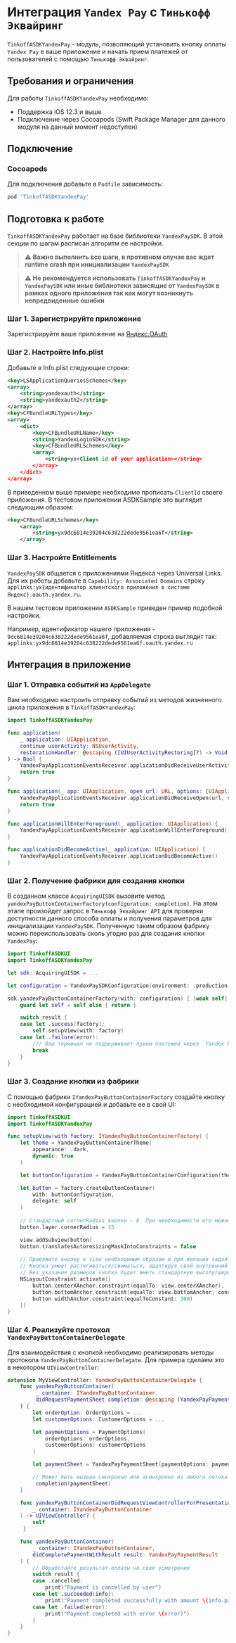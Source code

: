 # Интеграция `Yandex Pay` с `Тинькофф Эквайринг`

`TinkoffASDKYandexPay` - модуль, позволяющий установить кнопку оплаты `Yandex Pay` в ваше приложение и начать прием платежей от пользователей с помощью `Тинькофф Эквайринг`.

## Требования и ограничения

Для работы `TinkoffASDKYandexPay` необходимо:

- Поддержка iOS 12.3 и выше
- Подключение через Сocoapods (Swift Package Manager для данного модуля на данный момент недоступен)

## Подключение

### Cocoapods

Для подключения добавьте в `Podfile` зависимость:

```ruby
pod 'TinkoffASDKYandexPay'
```

## Подготовка к работе

`TinkoffASDKYandexPay` работает на базе библиотеки `YandexPaySDK`. В этой секции по шагам расписан алгоритм ее настройки.

> :warning: **Важно выполнить все шаги, в противном случае вас ждет runtime crash при инициализации `YandexPaySDK`**

> :warning: **Не рекомендуется использовать `TinkoffASDKYandexPay` и `YandexPaySDK` или иные библиотеки зависящие от `YandexPaySDK` в рамках одного приложения так как могут возникнуть непредвиденные ошибки**

### Шаг 1. Зарегистрируйте приложение

Зарегистрируйте ваше приложение на [Яндекс.OAuth](https://oauth.yandex.ru)

### Шаг 2. Настройте Info.plist

Добавьте в Info.plist следующие строки:

```xml
<key>LSApplicationQueriesSchemes</key>
<array>
    <string>yandexauth</string>
    <string>yandexauth2</string>
</array>
<key>CFBundleURLTypes</key>
<array>
    <dict>
        <key>CFBundleURLName</key>
        <string>YandexLoginSDK</string>
        <key>CFBundleURLSchemes</key>
        <array>
            <string>yx<Client id of your application></string>
        </array>
    </dict>
</array>
```

В приведенном выше примере необходимо прописать `ClientId` своего приложения. В тестовом приложении ASDKSample это выглядит следующим образом:

```xml
<key>CFBundleURLSchemes</key>
    <array>
        <string>yx9dc6814e39204c638222dede9561ea6f</string>
    </array>
```

### Шаг 3. Настройте Entitlements

`YandexPaySDK` общается с приложениями Яндекса через Universal Links. Для их работы добавьте в `Capability: Associated Domains` строку `applinks:yx{идентификатор клиентского приложения в системе Яндекс}.oauth.yandex.ru`.

В нашем тестовом приложении `ASDKSample` приведен пример подобной настройки.

Например, идентификатор нашего приложения - `9dc6814e39204c638222dede9561ea6f`, добавляемая строка выглядит так: `applinks:yx9dc6814e39204c638222dede9561ea6f.oauth.yandex.ru`

## Интеграция в приложение

### Шаг 1. Отправка событий из `AppDelegate`

Вам необходимо настроить отправку событий из методов жизненного цикла приложения в `TinkoffASDKYandexPay`:

```swift
import TinkoffASDKYandexPay

func application(
    _ application: UIApplication,
    continue userActivity: NSUserActivity,
    restorationHandler: @escaping ([UIUserActivityRestoring]?) -> Void
) -> Bool {
    YandexPayApplicationEventsReceiver.applicationDidReceiveUserActivity(userActivity)
    return true
}

func application(_ app: UIApplication, open url: URL, options: [UIApplication.OpenURLOptionsKey: Any] = [:]) -> Bool {
    YandexPayApplicationEventsReceiver.applicationDidReceiveOpen(url, sourceApplication: options[.sourceApplication] as? String)
    return true
}

func applicationWillEnterForeground(_ application: UIApplication) {
    YandexPayApplicationEventsReceiver.applicationWillEnterForeground()
}

func applicationDidBecomeActive(_ application: UIApplication) {
    YandexPayApplicationEventsReceiver.applicationDidBecomeActive()
}
```

### Шаг 2. Получение фабрики для создания кнопки

В созданном классе `AcquiringUISDK` вызовите метод `yandexPayButtonContainerFactory(configuration: completion)`. На этом этапе произойдет запрос в `Тинькофф Эквайринг API` для проверки доступности данного способа оплаты и получения параметров для инициализации `YandexPaySDK`. Полученную таким образом фабрику можно переиспользовать сколь угодно раз для создания кнопки `YandexPay`:

```swift
import TinkoffASDKUI
import TinkoffASDKYandexPay

let sdk: AcquiringUISDK = ...

let configuration = YandexPaySDKConfiguration(environment: .production, locale: .system)

sdk.yandexPayButtonContainerFactory(with: configuration) { [weak self] result in
    guard let self = self else { return }

    switch result {
    case let .success(factory):
        self.setupView(with: factory)
    case let .failure(error):
        /// Ваш терминал не поддерживает прием платежей через `Yandex Pay` или на этапе инициализации произошла ошибка
        break
    }
}
```

### Шаг 3. Создание кнопки из фабрики

С помощью фабрики `IYandexPayButtonContainerFactory` создайте кнопку с необходимой конфигурацией и добавьте ее в свой UI:

```swift
import TinkoffASDKUI
import TinkoffASDKYandexPay

func setupView(with factory: IYandexPayButtonContainerFactory) {
    let theme = YandexPayButtonContainerTheme(
        appearance: .dark, 
        dynamic: true
    )

    let buttonConfiguration = YandexPayButtonContainerConfiguration(theme: theme)

    let button = factory.createButtonContainer(
        with: buttonConfiguration,
        delegate: self
    )
    
    // Стандартный cornerRadius кнопки - 8. При необходимости его можно изменить 
    button.layer.cornerRadius = 15

    view.addSubview(button)
    button.translatesAutoresizingMaskIntoConstraints = false
    
    // Привяжите кнопку к view необходимым образом и при желании задайте размеры.
    // Кнопка умеет растягиваться/сжиматься, адаптируя свой внутренний контент под заданные размеры.
    // Без указания размеров кнопка будет иметь стандартную высоту/ширину
    NSLayoutConstraint.activate([
        button.centerXAnchor.constraint(equalTo: view.centerXAnchor),
        button.bottomAnchor.constraint(equalTo: view.bottomAnchor, constant: -40),
        button.widthAnchor.constraint(equalToConstant: 300) 
    ])
}
```

### Шаг 4. Реализуйте протокол `YandexPayButtonContainerDelegate`

Для взаимодействия с кнопкой необходимо реализировать методы протокола `YandexPayButtonContainerDelegate`. Для примера сделаем это в некотором `UIViewController`:

```swift
extension MyViewController: YandexPayButtonContainerDelegate {
    func yandexPayButtonContainer(
         _ container: IYandexPayButtonContainer,
         didRequestPaymentSheet completion: @escaping (YandexPayPaymentSheet?) -> Void
    ) {
        let orderOption: OrderOptions = ...
        let customerOptions: CustomerOptions = ...

        let paymentOptions = PaymentOptions(
            orderOptions: orderOptions,
            customerOptions: customerOptions
        )

        let paymentSheet = YandexPayPaymentSheet(paymentOptions: paymentOptions)

        // Может быть вызван синхронно или асинхронно из любого потока
         completion(paymentSheet)
    }

    func yandexPayButtonContainerDidRequestViewControllerForPresentation(
        _ container: IYandexPayButtonContainer
    ) -> UIViewController? {
        self
     }

    func yandexPayButtonContainer(
        _ container: IYandexPayButtonContainer,
        didCompletePaymentWithResult result: YandexPayPaymentResult
    ) {
        // Обработайте результат оплаты на свое усмотрение
        switch result {
        case .cancelled:
            print("Payment is cancelled by user")
        case let .succeeded(info):
            print("Payment completed successfully with amount \(info.paymentOptions.orderOptions.amount)")
        case let .failed(error):
            print("Payment completed with error \(error)")
        }
    }
}
```
